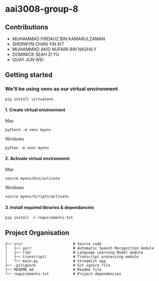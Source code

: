 # aai3008-group-8

## Contributions
- MUHAMMAD FIRDAUZ BIN KAMARULZAMAN
- SHERWYN CHAN YIN KIT
- MUHAMMAD AKID NUFAIRI BIN NASHILY
- DOMINICK SEAH ZI YU
- QUAY JUN WEI

## Getting started

### We'll be using venv as our virtual environment
```
pip install virtualenv
```

#### 1. **Create virtual environment**

Mac
```
python3 -m venv myenv
```

Windows
```
python -m venv myenv
```

#### 2. Activate virtual environment

Mac
```
source myenv/bin/activate
```

Windows
```
source myenv/Scripts/activate
```


#### 3. Install required libraries & dependancies 
```
pip install -r requirements.txt
```

## Project Organisation
```
├── src/                       # Source code
│   ├── asr/                   # Automatic Speech Recognition module
│   ├── llm/                   # Language Learning Model module
│   ├── transcript/            # Transcript processing module
│   └── main.py                # Streamlit app
├── .gitignore                 # Git ignore file
├── README.md                  # Readme file
└── requirements.txt           # Project dependencies
```